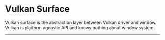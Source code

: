 # Vulkan Surface

Vulkan surface is the abstraction layer between Vulkan driver and window. Vulkan is platform agnostic API and knows nothing about window system.

---
